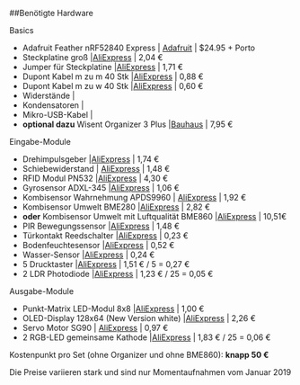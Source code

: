 ##Benötigte Hardware

Basics
  * Adafruit Feather nRF52840 Express
| [Adafruit](https://www.adafruit.com/product/4062)    | $24.95 + Porto
  * Steckplatine groß 
|[AliExpress](https://www.aliexpress.com/item/Transparent-830-Tie-points-Solderless-Plug-in-Prototype-Breadboard-PCB-Experiment-Test-Circuit-Board-Kit-for/32731413507.html) | 2,04 €
  * Jumper für Steckplatine
|[AliExpress](https://www.aliexpress.com/item/140-Pcs-U-Shape-Shield-Solderless-Breadboard-Jumper-Cable-Wires-Kit-for-Arduino/32230235592.html) | 1,71 €
  * Dupont Kabel m zu m 40 Stk
|[AliExpress](https://www.aliexpress.com/item/40PCS-Dupont-10CM-Male-To-Male-Jumper-Wire-Ribbon-Cable-for-Arduino/32729488951.html) | 0,88 €
  * Dupont Kabel m zu w 40 Stk |[AliExpress](https://de.aliexpress.com/item/Free-shipping-Dupont-line-120pcs-10cm-male-to-male-male-to-female-and-female-to-female/2041500641.html) | 0,60 €
  * Widerstände |
  * Kondensatoren |
  * Mikro-USB-Kabel |
  * **optional dazu** Wisent Organizer 3 Plus |[Bauhaus](https://www.bauhaus.info/kleinteilemagazine-sichtlagerkaesten/wisent-organizer-3-68/p/20319856) | 7,95 €

Eingabe-Module
  * Drehimpulsgeber |[AliExpress](https://www.aliexpress.com/item/Rotary-Encoder-Module-Brick-Sensor-Development-Round-Audio-Rotating-Potentiometer-Knob-Cap-for-Arduino/32822717070.html) | 1,74 €
  * Schiebewiderstand | [AliExpress](https://www.aliexpress.com/item/Slide-Potentiometer-10K-Linear-Module-Dual-Output-for-Arduino-AVR-Electronic-Block/32672118555.html) | 1,48 €
  * RFID Modul PN532 |[AliExpress](https://www.aliexpress.com/item/PN532-NFC-RFID-Module-V3-Kits-Reader-Writer/32452824672.html) | 4,30 €
  * Gyrosensor ADXL-345 |[AliExpress](https://www.aliexpress.com/item/GY-291-ADXL345-3-Axis-Digital-Gravity-Sensor-Acceleration-Module-Tilt-Sensor-For-Arduino-Free-Shipping/32279628901.html) | 1,06 €
  * Kombisensor Wahrnehmung APDS9960 | [AliExpress](https://www.aliexpress.com/item/GY-9960LLC-APDS-9960-RGB-and-Gesture-Sensor-Module-I2C-Breakout-for-Arduino/32738206621.html) | 1,92 €
  * Kombisensor Umwelt BME280 |[AliExpress](https://www.aliexpress.com/item/High-Accuracy-BME280-Digital-Sensor-Temperature-Humidity-Barometric-Pressure-Sensor-Module-GY-BME280-I2C-SPI-1/32672210336.html) | 2,82 €
  * **oder** Kombisensor Umwelt mit Luftqualität BME860 |[AliExpress](https://www.aliexpress.com/item/1pcs-Ultra-small-Pressure-CJMCU-680-BME680-Temperature-Humidity-Pressure-Sensor-for-Drone-Accessories-High-Quality/32847670390.html) | 10,51€
  * PIR Bewegungssensor |[AliExpress](https://www.aliexpress.com/item/Mini-IR-Pyroelectric-Infrared-PIR-Motion-Human-Sensor-Automatic-Detector-Module-AM312-Sensor-DC-2-7/32828169682.html) | 1,48 €
  * Türkontakt Reedschalter |[AliExpress](https://www.aliexpress.com/item/Hot-Sale-1-Set-High-Sensitive-White-0-5A-100V-10W-ABS-1-Set-Door-Window/32672580621.html) | 0,23 €
  * Bodenfeuchtesensor |[AliExpress](https://www.aliexpress.com/item/Smart-Electronics-Soil-Moisture-Hygrometer-Detection-Humidity-Sensor-Module-For-arduino-Development-Board-DIY-Robot-Smart/32562744759.html) | 0,52 €
  * Wasser-Sensor |[AliExpress](https://www.aliexpress.com/item/Free-shipping-Water-Sensor-for-Arduino-water-droplet-detection-depth-with-demo-code/32280702980.html) | 0,24 €
  * 5 Drucktaster |[AliExpress](https://www.aliexpress.com/item/5-Colors-12-12-7-3MM-Micro-Switch-Button-Tact-Cap-Tactile-Push-Button-Switch-Momentary/32864179513.html) | 1,51 € / 5 = 0,27 €
  * 2 LDR Photodiode |[AliExpress](https://www.aliexpress.com/item/50PCS-LDR-Photo-Light-Sensitive-Resistor-Photoelectric-Photoresistor-5528-GL5528/32668713683.html) | 1,23 € / 25 = 0,05 €

Ausgabe-Module

  * Punkt-Matrix LED-Modul 8x8 |[AliExpress](https://www.aliexpress.com/item/Free-shipping-1PCS-MAX7219-dot-matrix-module-microcontroller-module-display-module-finished-goods/32681183937.html) | 1,00 €
  * OLED-Display 128x64 (New Version white) |[AliExpress](https://www.aliexpress.com/item/1pcs-0-96-blue-0-96-inch-OLED-module-New-128X64-OLED-LCD-LED-Display-Module/32643950109.html) | 2,26 €
  * Servo Motor SG90 | [AliExpress](https://www.aliexpress.com/item/1PCS-ShengYang-Smart-Electronics-Rc-Mini-Micro-9g-1-6KG-Servo-SG90-for-RC-250-450/32888149759.html) | 0,97 €
  * 2 RGB-LED gemeinsame Kathode |[AliExpress](https://www.aliexpress.com/item/50pcs-5mm-4pins-RGB-LED-Common-Cathode-Tri-Color-Emitting-Diodes-Diffused/32826209045.html) | 1,83 € / 25 = 0,06 €

Kostenpunkt pro Set (ohne Organizer und ohne BME860): **knapp 50 €**

Die Preise variieren stark und sind nur Momentaufnahmen vom Januar 2019

